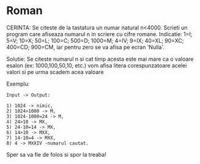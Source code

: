# Roman
CERINTA:
Se citeste de la tastatura un numar natural n<4000. Scrieti un program care afiseaza
numarul n in scriere cu cifre romane.
Indicatie: 1=I; 5=V; 10=X; 50=L; 100=C; 500=D; 1000=M;
4=IV; 9=IX; 40=XL; 90=XC; 400=CD; 900=CM, iar pentru zero se va afisa pe ecran 'Nulla'.

Solutie: 
Se citeste numarul n si cat timp acesta este mai mare ca o valoare esalon (ex: 1000,100,50,10, etc.)
vom afisa litera corespunzatoare acelei valori si pe urma scadem acea valoare

Exemplu:
```
Input -> Output:
                    
1) 1024 -> nimic,
2) 1024>1000 -> M,
3) 1024-1000=24 -> M,
4) 24>10 -> MX,
5) 24-10=14 -> MX,
6) 14>10 -> MXX,
7) 14-10=4 -> MXX,
8) 4 -> MXXIV -numarul cautat.
```
Sper sa va fie de folos si spor la treaba!
